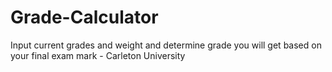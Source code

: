 # Grade-Calculator
Input current grades and weight and determine grade you will get based on your final exam mark - Carleton University
